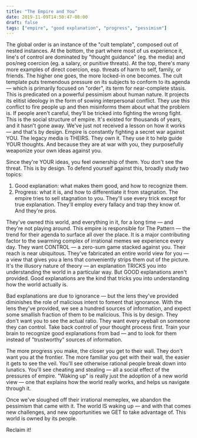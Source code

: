 ```yaml
---
title: "The Empire and You"
date: 2019-11-09T14:50:47-08:00
draft: false
tags: ["empire", "good explanation", "progress", "pessimism"]
---
```


The global order is an instance of the "cult template", composed out of nested instances. At the bottom, the part where most of us experience it, line's of control are dominated by "thought guidance" (eg. the media) and pos/neg coercion (eg. a salary, or punitive threats). At the top, there's many more examples of direct coercion, esp. threats of harm to self, family, or friends. The higher one goes, the more locked-in one becomes. The cult template puts tremendous pressure on its subjects to conform to its agenda — which is primarily focused on "order", its term for near-complete stasis. This is predicated on a powerful pessimism about human nature. It projects its elitist ideology in the form of sowing interpersonal conflict. They use this conflict to fire people up and then misinforms them about what the problem is. If people aren't careful, they'll be tricked into fighting the wrong fight. This is the social structure of empire. It's existed for thousands of years, and it hasn't gone away. We've just not received a lesson on how it works — and that's by design. Empire is constantly fighting a secret war against YOU. The legacy media is THEIRS. They own it. They use it to help guide YOUR thoughts. And because they are at war with you, they purposefully weaponize your own ideas against you.

Since they're YOUR ideas, you feel ownership of them. You don't see the threat. This is by design. To defend yourself against this, broadly study two topics:

1. Good explanation: what makes them good, and how to recognize them.
2. Progress: what it is, and how to differentiate it from stagnation. The empire tries to sell stagnation to you. They'll use every trick except for true explanation. They'll employ every fallacy and trap they know of. And they're pros.

They've owned this world, and everything in it, for a long time — and they're not playing around. This empire is responsible for The Pattern — the trend for their agenda to surface all over the place. It is a major contributing factor to the swarming complex of irrational memes we experience every day. They want CONTROL — a zero-sum game stacked against you. Their reach is near ubiquitous. They've fabricated an entire world view for you — a view that gives you a lens that conveniently strips them out of the picture. It's the illusory nature of theory — an explanation TRICKS you into understanding the world in a particular way. But GOOD explanations aren't provided. Good explanations are the kind that tricks you into understanding how the world actually is.

Bad explanations are due to ignorance — but the lens they've provided diminishes the role of malicious intent to foment that ignorance. With the lens they've provided, we see a hundred sources of information, and expect some smallish fraction of them to be malicious. This is by design. They don't want you to see the actual ratio. They want every eyeball on someone they can control. Take back control of your thought process first. Train your brain to recognize good explanations from bad — and to look for them instead of "trustworthy" sources of information.

The more progress you make, the closer you get to their wall. They don't want you at the frontier. The more familiar you get with their wall, the easier it gets to see the veil. You'll see otherwise rational people break down into lunatics. You'll see cheating and stealing — all a social effect of the pressures of empire. "Waking up" is really just the adoption of a new world view — one that explains how the world really works, and helps us navigate through it.

Once we've sloughed off their irrational memeplex, we abandon the pessimism that came with it. The world IS waking up — and with that comes new challenges, and new opportunities we GET to take advantage of. This world is owned by its people.

Reclaim it!